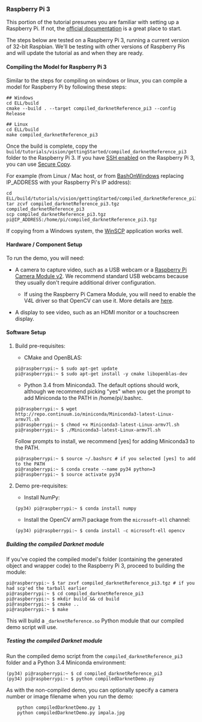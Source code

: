
### Raspberry Pi 3

This portion of the tutorial presumes you are familiar with setting up a Raspberry Pi. If not, the [official documentation](https://www.raspberrypi.org/documentation/) is a great place to start.

The steps below are tested on a Raspberry Pi 3, running a current version of 32-bit Raspbian.  We'll be testing with other versions of Raspberry Pis and will update the tutorial as and when they are ready.


#### Compiling the Model for Raspberry Pi 3

Similar to the steps for compiling on windows or linux, you can compile
a model for Raspberry Pi by following these steps:

```
## Windows
cd ELL/build
cmake --build . --target compiled_darknetReference_pi3 --config Release

## Linux
cd ELL/build
make compiled_darknetReference_pi3
```

Once the build is complete, copy the  `build/tutorials/vision/gettingStarted/compiled_darknetReference_pi3` folder to the Raspberry Pi 3. If you have [SSH enabled](https://www.raspberrypi.org/documentation/remote-access/ssh/) on the Raspberry Pi 3, you can use [Secure Copy](https://www.raspberrypi.org/documentation/remote-access/ssh/scp.md). 

For example (from Linux / Mac host, or from [BashOnWindows](https://msdn.microsoft.com/en-us/commandline/wsl/install_guide) 
replacing IP_ADDRESS with your Raspberry Pi's IP address):
```
cd ELL/build/tutorials/vision/gettingStarted/compiled_darknetReference_pi3
tar zcvf compiled_darknetReference_pi3.tgz compiled_darknetReference_pi3
scp compiled_darknetReference_pi3.tgz pi@IP_ADDRESS:/home/pi/compiled_darknetReference_pi3.tgz
```

If copying from a Windows system, the [WinSCP](https://winscp.net) application works well. 

#### Hardware / Component Setup

To run the demo, you will need:
* A camera to capture video, such as a USB webcam or a [Raspberry Pi Camera Module v2](https://www.raspberrypi.org/products/camera-module-v2/). We recommend standard USB webcams because they usually don't require additional driver configuration.
   * If using the Raspberry Pi Camera Module, you will need to enable the V4L driver so that OpenCV can use it. More details are [here](https://www.raspberrypi.org/forums/viewtopic.php?t=62364).

* A display to see video, such as an HDMI monitor or a touchscreen display.

#### Software Setup

1. Build pre-requisites:

   * CMake and OpenBLAS:

    ```
    pi@raspberrypi:~ $ sudo apt-get update
    pi@raspberrypi:~ $ sudo apt-get install -y cmake libopenblas-dev
    ```

   * Python 3.4 from Miniconda3. The default options should work, although we recommend picking "yes" when you get the prompt to add Miniconda to the PATH in /home/pi/.bashrc.

    ```
    pi@raspberrypi:~ $ wget http://repo.continuum.io/miniconda/Miniconda3-latest-Linux-armv7l.sh
    pi@raspberrypi:~ $ chmod +x Miniconda3-latest-Linux-armv7l.sh
    pi@raspberrypi:~ $ ./Miniconda3-latest-Linux-armv7l.sh
    ```
    Follow prompts to install, we recommend [yes] for adding Miniconda3 to the PATH.
    ```
    pi@raspberrypi:~ $ source ~/.bashsrc # if you selected [yes] to add to the PATH
    pi@raspberrypi:~ $ conda create --name py34 python=3
    pi@raspberrypi:~ $ source activate py34
    ```

2. Demo pre-requisites:

   * Install NumPy:
    ```
    (py34) pi@raspberrypi:~ $ conda install numpy
    ```
   * Install the OpenCV arm7l package from the `microsoft-ell` channel:
    ```
    (py34) pi@raspberrypi:~ $ conda install -c microsoft-ell opencv
    ```

##### Building the compiled Darknet module

If you've copied the compiled model's folder (containing the generated object and wrapper code) to the Raspberry Pi 3, proceed to building the module:

```
pi@raspberrypi:~ $ tar zxvf compiled_darknetReference_pi3.tgz # if you had scp'ed the tarball earlier
pi@raspberrypi:~ $ cd compiled_darknetReference_pi3
pi@raspberrypi:~ $ mkdir build && cd build
pi@raspberrypi:~ $ cmake ..
pi@raspberrypi:~ $ make
```

This will build a `_darknetReference.so` Python module that our compiled demo script will use.

##### Testing the compiled Darknet module

Run the compiled demo script from the `compiled_darknetReference_pi3` folder and a Python 3.4 Miniconda environment:
```
(py34) pi@raspberrypi:~ $ cd compiled_darknetReference_pi3
(py34) pi@raspberrypi:~ $ python compiledDarknetDemo.py
```

As with the non-compiled demo, you can optionally specify a camera number or image filename when you run the demo:
```
    python compiledDarknetDemo.py 1
    python compiledDarknetDemo.py impala.jpg
```